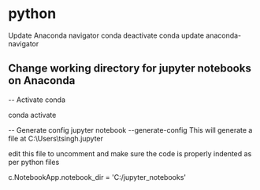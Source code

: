 # python
Update Anaconda navigator
conda deactivate
conda update anaconda-navigator



## Change working directory for jupyter notebooks on Anaconda

-- Activate conda

conda activate 

--  Generate config
jupyter notebook --generate-config
This will generate a file at C:\Users\tsingh\.jupyter
    
edit this file to uncomment and make sure the code is properly indented as per python files
    
c.NotebookApp.notebook_dir = 'C:/jupyter_notebooks'
    
